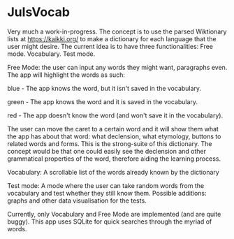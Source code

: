 # JulsVocab
Very much a work-in-progress. The concept is to use the parsed Wiktionary lists at https://kaikki.org/ to make a dictionary for each language that the user might desire. The current idea is to have three functionalities:
  Free mode.
  Vocabulary.
  Test mode.

Free Mode: the user can input any words they might want, paragraphs even. The app will highlight the words as such:

blue - The app knows the word, but it isn't saved in the vocabulary.

green - The app knows the word and it is saved in the vocabulary.

red - The app doesn't know the word (and won't save it in the vocabulary).

The user can move the caret to a certain word and it will show them what the app has about that word: what declension, what etymology, buttons to related words and forms. This is the strong-suite of this dictionary. The concept would be that one could easily see the declension and other grammatical properties of the word, therefore aiding the learning process.

Vocabulary: A scrollable list of the words already known by the dictionary

Test mode: A mode where the user can take random words from the vocabulary and test whether they still know them. Possible additions: graphs and other data visualisation for the tests. 

Currently, only Vocabulary and Free Mode are implemented (and are quite buggy).
This app uses SQLite for quick searches through the myriad of words.
